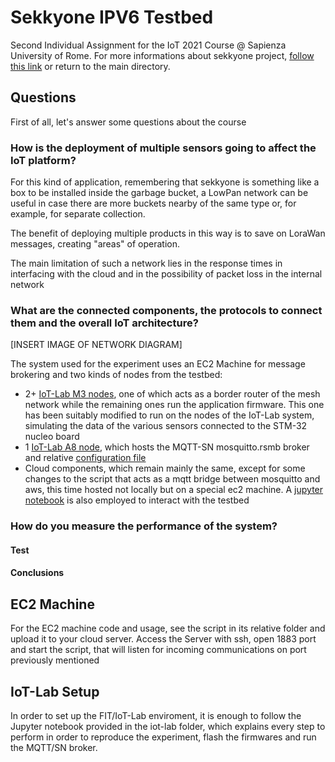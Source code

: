 # Sekkyone IPV6 Testbed

Second Individual Assignment for the IoT 2021 Course @ Sapienza University of Rome. For more informations about sekkyone project, [follow this link](https://github.com/drjack0/iot2020-2021/tree/main/sekkyone) or return to the main directory.

## Questions

First of all, let's answer some questions about the course

### How is the deployment of multiple sensors going to affect the IoT platform?

For this kind of application, remembering that sekkyone is something like a box to be installed inside the garbage bucket, a LowPan network can be useful in case there are more buckets nearby of the same type or, for example, for separate collection.

The benefit of deploying multiple products in this way is to save on LoraWan messages, creating "areas" of operation.

The main limitation of such a network lies in the response times in interfacing with the cloud and in the possibility of packet loss in the internal network

### What are the connected components, the protocols to connect them and the overall IoT architecture?

[INSERT IMAGE OF NETWORK DIAGRAM]

The system used for the experiment uses an EC2 Machine for message brokering and two kinds of nodes from the testbed:
* 2+ [IoT-Lab M3 nodes](https://www.iot-lab.info/docs/boards/iot-lab-m3/), one of which acts as a border router of the mesh network while the remaining ones run the application firmware. This one has been suitably modified to run on the nodes of the IoT-Lab system, simulating the data of the various sensors connected to the STM-32 nucleo board
* 1 [IoT-Lab A8 node](https://www.iot-lab.info/docs/boards/iot-lab-a8-m3/), which hosts the MQTT-SN mosquitto.rsmb broker and relative [configuration file](./iot-lab/config.conf)
* Cloud components, which remain mainly the same, except for some changes to the script that acts as a mqtt bridge between mosquitto and aws, this time hosted not locally but on a special ec2 machine. A [jupyter notebook](./iot-lab/sekkyone_mesh.ipynb) is also employed to interact with the testbed

### How do you measure the performance of the system?

#### Test

#### Conclusions

## EC2 Machine

For the EC2 machine code and usage, see the script in its relative folder and upload it to your cloud server. Access the Server with ssh, open 1883 port and start the script, that will listen for incoming communications on port previously mentioned

## IoT-Lab Setup

In order to set up the FIT/IoT-Lab enviroment, it is enough to follow the Jupyter notebook provided in the iot-lab folder, which explains every step to perform in order to reproduce the experiment, flash the firmwares and run the MQTT/SN broker.

